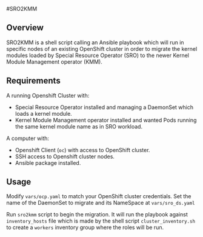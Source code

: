 #SRO2KMM

## Overview

SRO2KMM is a shell script calling an Ansible playbook which will run in specific nodes of an existing OpenShift cluster in order to migrate the kernel modules loaded by Special Resource Operator (SRO) to the newer Kernel Module Management operator (KMM).

## Requirements

A running Openshift Cluster with:
- Special Resource Operator installed and managing a DaemonSet which loads a kernel module.
- Kernel Module Management operator installed and wanted Pods running the same kernel module name as in SRO workload.

A computer with:
- Openshift Client (`oc`) with access to OpenShift cluster.
- SSH access to Openshift cluster nodes.
- Ansible package installed.

## Usage
Modify `vars/ocp.yaml` to match your OpenShift cluster credentials.
Set the name of the DaemonSet to migrate and its NameSpace at `vars/sro_ds.yaml`

Run `sro2kmm` script to begin the migration. It will run the playbook against `inventory_hosts` file which is made by the shell script `cluster_inventory.sh` to create a `workers` inventory group where the roles will be run.

 


